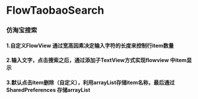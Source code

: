 # FlowTaobaoSearch
### 仿淘宝搜索<br>
#### 1.自定义FlowView 通过宽高因素决定输入字符的长度来控制行item数量<br>
#### 2.输入文字，点击搜索之后，通过添加子TextView方式实现flowview 中item显示<br>
#### 3.默认点击item删除（自定义），利用arrayList存储item名称，最后通过SharedPreferences 存储arrayList

